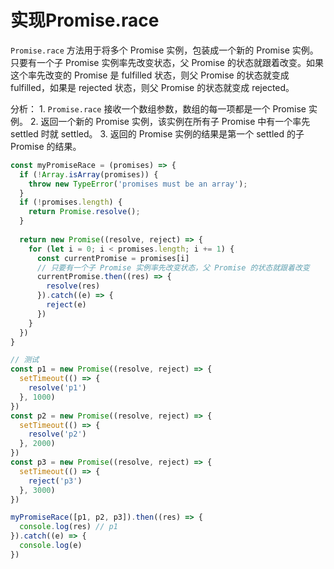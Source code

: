 # 实现Promise.race

`Promise.race` 方法用于将多个 Promise 实例，包装成一个新的 Promise 实例。只要有一个子 Promise 实例率先改变状态，父 Promise 的状态就跟着改变。如果这个率先改变的 Promise 是 fulfilled 状态，则父 Promise 的状态就变成 fulfilled，如果是 rejected 状态，则父 Promise 的状态就变成 rejected。

分析：
    1. `Promise.race` 接收一个数组参数，数组的每一项都是一个 Promise 实例。
    2. 返回一个新的 Promise 实例，该实例在所有子 Promise 中有一个率先 settled 时就 settled。
    3. 返回的 Promise 实例的结果是第一个 settled 的子 Promise 的结果。

```javascript
const myPromiseRace = (promises) => {
  if (!Array.isArray(promises)) {
    throw new TypeError('promises must be an array');
  }
  if (!promises.length) {
    return Promise.resolve();
  }
  
  return new Promise((resolve, reject) => {
    for (let i = 0; i < promises.length; i += 1) {
      const currentPromise = promises[i]
      // 只要有一个子 Promise 实例率先改变状态，父 Promise 的状态就跟着改变
      currentPromise.then((res) => {
        resolve(res)
      }).catch((e) => {
        reject(e)
      })
    }
  })
}   

// 测试
const p1 = new Promise((resolve, reject) => {
  setTimeout(() => {
    resolve('p1')
  }, 1000)
})
const p2 = new Promise((resolve, reject) => {
  setTimeout(() => {
    resolve('p2')
  }, 2000)
})
const p3 = new Promise((resolve, reject) => {
  setTimeout(() => {
    reject('p3')
  }, 3000)
})

myPromiseRace([p1, p2, p3]).then((res) => {
  console.log(res) // p1
}).catch((e) => {
  console.log(e)
})
```
